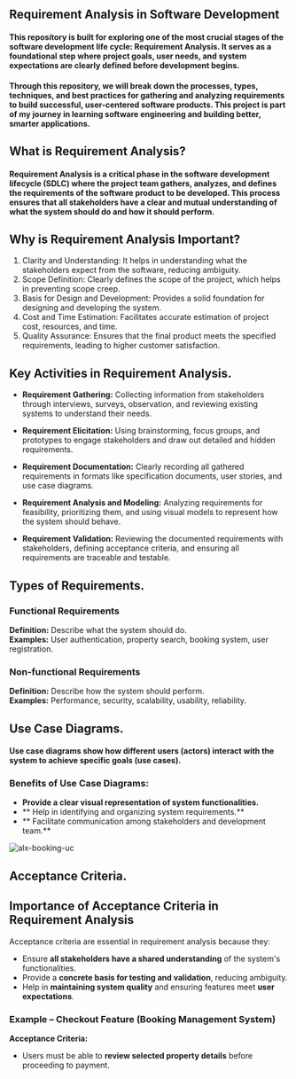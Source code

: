 ## Requirement Analysis in Software Development

#### This repository is built for **exploring** one of the most crucial stages of the software development life cycle: Requirement Analysis. It serves as a foundational step where project goals, user needs, and system expectations are clearly defined before development begins.

#### Through this repository, we will break down the processes, types, techniques, and best practices for gathering and analyzing requirements to build successful, user-centered software products. This project is part of my journey in learning software engineering and building better, smarter applications.

## What is Requirement Analysis?

#### Requirement Analysis is a critical phase in the software development lifecycle (SDLC) where the project team gathers, analyzes, and defines the requirements of the software product to be developed. This process ensures that all stakeholders have a clear and mutual understanding of what the system should do and how it should perform.

## Why is Requirement Analysis Important?

1. Clarity and Understanding: It helps in understanding what the stakeholders expect from the software, reducing ambiguity.
2. Scope Definition: Clearly defines the scope of the project, which helps in preventing scope creep.
3. Basis for Design and Development: Provides a solid foundation for designing and developing the system.
4. Cost and Time Estimation: Facilitates accurate estimation of project cost, resources, and time.
5. Quality Assurance: Ensures that the final product meets the specified requirements, leading to higher customer satisfaction.

## Key Activities in Requirement Analysis.

* **Requirement Gathering:**
  Collecting information from stakeholders through interviews, surveys, observation, and reviewing existing systems to understand their needs.

* **Requirement Elicitation:**
  Using brainstorming, focus groups, and prototypes to engage stakeholders and draw out detailed and hidden requirements.

* **Requirement Documentation:**
  Clearly recording all gathered requirements in formats like specification documents, user stories, and use case diagrams.

* **Requirement Analysis and Modeling:**
  Analyzing requirements for feasibility, prioritizing them, and using visual models to represent how the system should behave.

* **Requirement Validation:**
  Reviewing the documented requirements with stakeholders, defining acceptance criteria, and ensuring all requirements are traceable and testable.

## Types of Requirements.

### Functional Requirements 
**Definition:** Describe what the system should do.  
**Examples:** User authentication, property search, booking system, user registration.

### Non-functional Requirements 
**Definition:** Describe how the system should perform.  
**Examples:** Performance, security, scalability, usability, reliability.

## Use Case Diagrams.

#### Use case diagrams show how different users (actors) interact with the system to achieve specific goals (use cases).

### Benefits of Use Case Diagrams:

* **Provide a clear visual representation of system functionalities.**
* ** Help in identifying and organizing system requirements.**
* ** Facilitate communication among stakeholders and development team.**


![alx-booking-uc](https://github.com/user-attachments/assets/3d97b63f-4909-474a-92de-74aedc5c3df0)

## Acceptance Criteria.

## Importance of Acceptance Criteria in Requirement Analysis

Acceptance criteria are essential in requirement analysis because they:

- Ensure **all stakeholders have a shared understanding** of the system's functionalities.
- Provide a **concrete basis for testing and validation**, reducing ambiguity.
- Help in **maintaining system quality** and ensuring features meet **user expectations**.

### Example – Checkout Feature (Booking Management System)

**Acceptance Criteria:**

- Users must be able to **review selected property details** before proceeding to payment.
